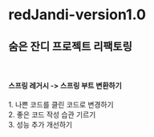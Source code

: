 # redJandi-version1.0
<h2> 숨은 잔디 프로젝트 리팩토링 </h2>
<br>
<h4> 스프링 레거시 -> 스프링 부트 변환하기 </h4>
<p>
  1. 나쁜 코드를 클린 코드로 변경하기 
  <br>
  2. 좋은 코드 작성 습관 기르기
  <br>
  3. 성능 추가 개선하기
  <br>
</p>

